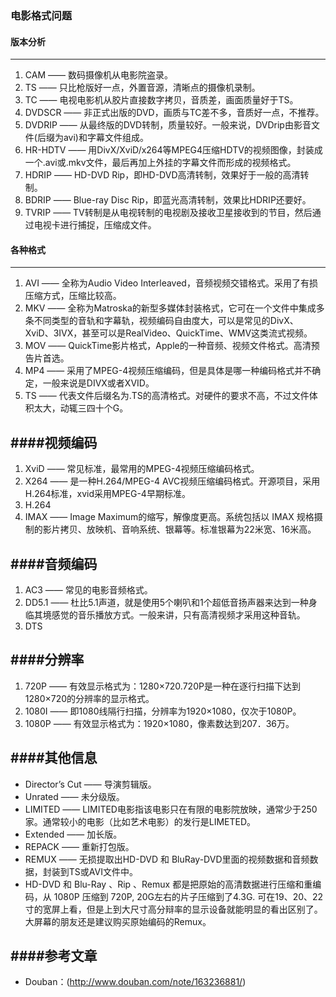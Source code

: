 ### 电影格式问题

#### 版本分析
---
1. CAM —— 数码摄像机从电影院盗录。
2. TS —— 只比枪版好一点，外置音源，清晰点的摄像机录制。
3. TC —— 电视电影机从胶片直接数字拷贝，音质差，画面质量好于TS。
4. DVDSCR —— 非正式出版的DVD，画质与TC差不多，音质好一点，不推荐。
5. DVDRIP —— 从最终版的DVD转制，质量较好。一般来说，DVDrip由影音文件(后缀为avi)和字幕文件组成。
6. HR-HDTV —— 用DivX/XviD/x264等MPEG4压缩HDTV的视频图像，封装成一个.avi或.mkv文件，最后再加上外挂的字幕文件而形成的视频格式。
7. HDRIP —— HD-DVD Rip，即HD-DVD高清转制，效果好于一般的高清转制。
8. BDRIP —— Blue-ray Disc Rip，即蓝光高清转制，效果比HDRIP还要好。
9. TVRIP —— TV转制是从电视转制的电视剧及接收卫星接收到的节目，然后通过电视卡进行捕捉，压缩成文件。

#### 各种格式
---
1. AVI —— 全称为Audio Video Interleaved，音频视频交错格式。采用了有损压缩方式，压缩比较高。
2. MKV —— 全称为Matroska的新型多媒体封装格式，它可在一个文件中集成多条不同类型的音轨和字幕轨，视频编码自由度大，可以是常见的DivX、 XviD、3IVX，甚至可以是RealVideo、QuickTime、WMV这类流式视频。
3. MOV —— QuickTime影片格式，Apple的一种音频、视频文件格式。高清预告片首选。
4. MP4 —— 采用了MPEG-4视频压缩编码，但是具体是哪一种编码格式并不确定，一般来说是DIVX或者XVID。
5. TS —— 代表文件后缀名为.TS的高清格式。对硬件的要求不高，不过文件体积太大，动辄三四十个G。

####视频编码
---
1. XviD —— 常见标准，最常用的MPEG-4视频压缩编码格式。
2. X264 —— 是一种H.264/MPEG-4 AVC视频压缩编码格式。开源项目，采用H.264标准，xvid采用MPEG-4早期标准。
3. H.264
4. IMAX —— Image Maximum的缩写，解像度更高。系统包括以 IMAX 规格摄制的影片拷贝、放映机、音响系统、银幕等。标准银幕为22米宽、16米高。

####音频编码
---
1. AC3 —— 常见的电影音频格式。
2. DD5.1 —— 杜比5.1声道，就是使用5个喇叭和1个超低音扬声器来达到一种身临其境感觉的音乐播放方式。一般来讲，只有高清视频才采用这种音轨。
3. DTS 

####分辨率
---
1. 720P —— 有效显示格式为：1280×720.720P是一种在逐行扫描下达到1280×720的分辨率的显示格式。
2. 1080I —— 即1080线隔行扫描，分辨率为1920×1080，仅次于1080P。
3. 1080P —— 有效显示格式为：1920×1080，像素数达到207．36万。

####其他信息
---
- Director’s Cut —— 导演剪辑版。
- Unrated —— 未分级版。
- LIMITED —— LIMITED电影指该电影只在有限的电影院放映，通常少于250家。通常较小的电影（比如艺术电影）的发行是LIMETED。
- Extended —— 加长版。
- REPACK —— 重新打包版。
- REMUX —— 无损提取出HD-DVD 和 BluRay-DVD里面的视频数据和音频数据，封装到TS或AVI文件中。
- HD-DVD 和 Blu-Ray 、Rip 、Remux 都是把原始的高清数据进行压缩和重编码，从 1080P 压缩到 720P, 20G左右的片子压缩到了4.3G. 可在19、20、22寸的宽屏上看，但是上到大尺寸高分辩率的显示设备就能明显的看出区别了。大屏幕的朋友还是建议购买原始编码的Remux。

####参考文章
---
- Douban：(http://www.douban.com/note/163236881/)